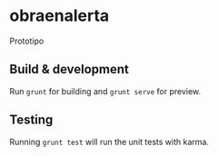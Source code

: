 # obraenalerta

Prototipo

## Build & development

Run `grunt` for building and `grunt serve` for preview.

## Testing

Running `grunt test` will run the unit tests with karma.
